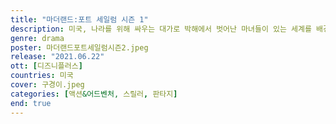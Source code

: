 ```yaml
---
title: "마더랜드:포트 세일럼 시즌 1"
description: 미국, 나라를 위해 싸우는 대가로 박해에서 벗어난 마녀들이 있는 세계를 배경으로 하는 이 시리즈는 훈련부터 파견까지, 초자연적 전술로 테러리스트 위협에 맞서는 세 여자의 이야기를 담고 있다.
genre: drama
poster: 마더랜드포트세일럼시즌2.jpeg
release: "2021.06.22"
ott: [디즈니플러스]
countries: 미국
cover: 구경이.jpeg
categories: [액션&어드벤처, 스릴러, 판타지]
end: true
---
```


